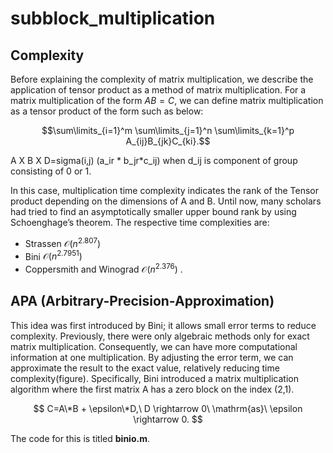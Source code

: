 # subblock_multiplication

## Complexity

Before explaining the complexity of matrix multiplication, we describe the application of tensor product as a method of matrix multiplication. For a matrix multiplication of the form $AB=C$, we can define matrix multiplication as a tensor product of the form such as below:

$$\sum\limits_{i=1}^m \sum\limits_{j=1}^n \sum\limits_{k=1}^p A_{ij}B_{jk}C_{ki}.$$

A X B X D=sigma(i,j) (a_ir * b_jr*c_ij) when d_ij is component of group consisting of 0 or 1. 

In this case, multiplication time complexity indicates the rank of the Tensor product depending on the dimensions of A and B. Until now, many scholars had tried to find an asymptotically  smaller upper bound rank by using Schoenghage’s theorem. The respective time complexities are:
 - Strassen $\mathcal{O}(n^{2.807})$
 - Bini $\mathcal{O}(n^{2.7951})$
 - Coppersmith and Winograd $\mathcal{O}(n^{2.376})$ .


## APA (Arbitrary-Precision-Approximation)
This idea was first introduced by Bini; it allows small error terms to reduce complexity. Previously, there were only algebraic methods only for exact matrix multiplication. Consequently, we can have more computational information at one multiplication. By adjusting the error term, we can approximate the result to the exact value, relatively reducing time complexity(figure). Specifically, Bini introduced a matrix multiplication algorithm where the first matrix A has a zero block on the index (2,1). 

$$ C=A\*B + \epsilon\*D,\ D \rightarrow 0\ \mathrm{as}\ \epsilon \rightarrow 0. $$

The code for this is titled **binio.m**.
